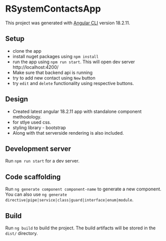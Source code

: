# RSystemContactsApp

This project was generated with [Angular CLI](https://github.com/angular/angular-cli) version 18.2.11.

## Setup
- clone the app
- install nuget packages using `npm install`
- run the app using `npm run start`. This will open dev server http://localhost:4200/ 
- Make sure that backend api is running
- try to add new contact using `New` button
- try `edit` and `delete` functionality using respective buttons.
  
## Design
- Created latest angular 18.2.11 app with standalone component methodology.
- for stlye used css.
- styling library - bootstrap
- Along with that serverside rendering is also included.

## Development server

Run `npm run start` for a dev server.

## Code scaffolding

Run `ng generate component component-name` to generate a new component. You can also use `ng generate directive|pipe|service|class|guard|interface|enum|module`.

## Build

Run `ng build` to build the project. The build artifacts will be stored in the `dist/` directory.
